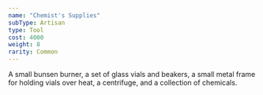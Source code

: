 ```yaml
---
name: "Chemist's Supplies"
subType: Artisan
type: Tool
cost: 4000
weight: 8
rarity: Common
---
```


A small bunsen burner, a set of glass vials and beakers, a small metal frame for holding vials over heat,
a centrifuge, and a collection of chemicals.
